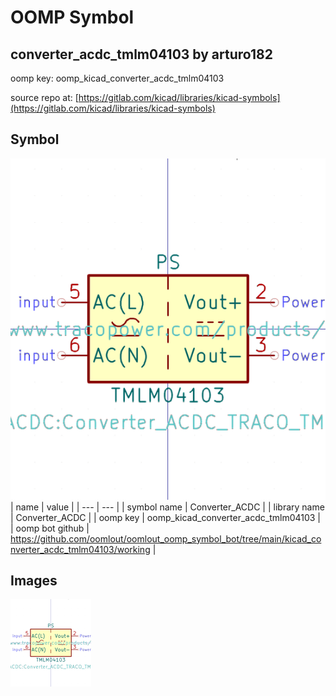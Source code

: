 # OOMP Symbol  
## converter_acdc_tmlm04103  by arturo182  
  
oomp key: oomp_kicad_converter_acdc_tmlm04103  
  
source repo at: [https://gitlab.com/kicad/libraries/kicad-symbols](https://gitlab.com/kicad/libraries/kicad-symbols)  
## Symbol  
  
[![working.png](working_600.png)](working.png)  
| name | value | 
| --- | --- | 
| symbol name | Converter_ACDC | 
| library name | Converter_ACDC | 
| oomp key | oomp_kicad_converter_acdc_tmlm04103 | 
| oomp bot github | https://github.com/oomlout/oomlout_oomp_symbol_bot/tree/main/kicad_converter_acdc_tmlm04103/working | 
## Images  
  
[![working.png](working_140.png)](working.png)  
